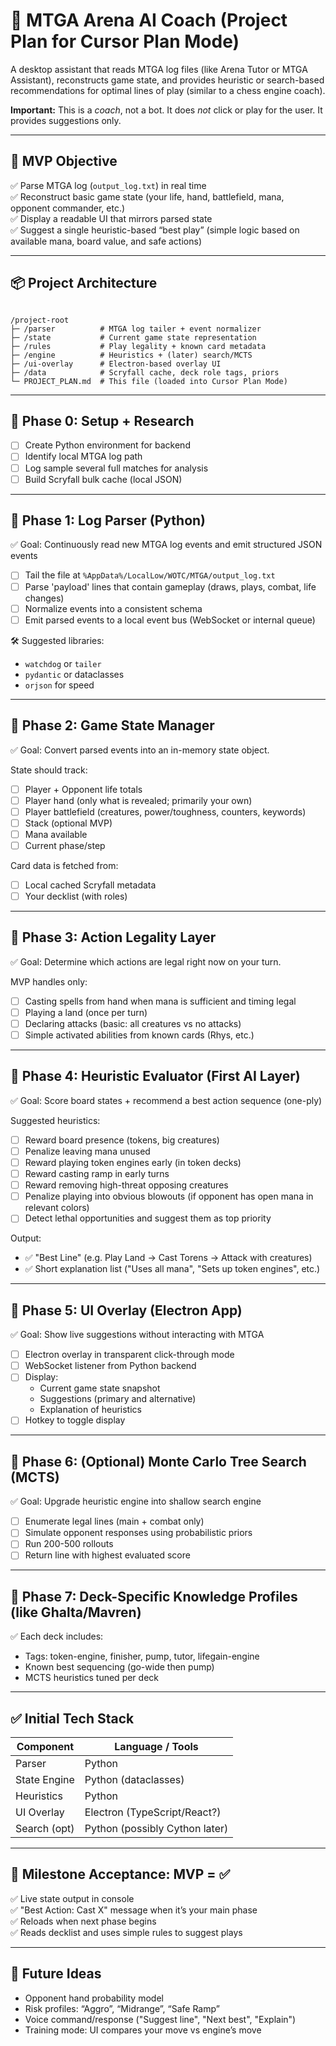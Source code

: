 # 🧠 MTGA Arena AI Coach (Project Plan for Cursor Plan Mode)

A desktop assistant that reads MTGA log files (like Arena Tutor or MTGA Assistant), reconstructs game state, and provides heuristic or search-based recommendations for optimal lines of play (similar to a chess engine coach).

**Important:** This is a *coach*, not a bot. It does *not* click or play for the user. It provides suggestions only.

---

## 🎯 MVP Objective

✅ Parse MTGA log (`output_log.txt`) in real time  
✅ Reconstruct basic game state (your life, hand, battlefield, mana, opponent commander, etc.)  
✅ Display a readable UI that mirrors parsed state  
✅ Suggest a single heuristic-based “best play” (simple logic based on available mana, board value, and safe actions)

---

## 📦 Project Architecture

```

/project-root
├─ /parser          # MTGA log tailer + event normalizer
├─ /state           # Current game state representation
├─ /rules           # Play legality + known card metadata
├─ /engine          # Heuristics + (later) search/MCTS
├─ /ui-overlay      # Electron-based overlay UI
├─ /data            # Scryfall cache, deck role tags, priors
└─ PROJECT_PLAN.md  # This file (loaded into Cursor Plan Mode)

```

---

## 📍 Phase 0: Setup + Research

- [ ] Create Python environment for backend
- [ ] Identify local MTGA log path
- [ ] Log sample several full matches for analysis
- [ ] Build Scryfall bulk cache (local JSON)

---

## 📍 Phase 1: Log Parser (Python)

✅ Goal: Continuously read new MTGA log events and emit structured JSON events

- [ ] Tail the file at `%AppData%/LocalLow/WOTC/MTGA/output_log.txt`
- [ ] Parse 'payload' lines that contain gameplay (draws, plays, combat, life changes)
- [ ] Normalize events into a consistent schema
- [ ] Emit parsed events to a local event bus (WebSocket or internal queue)

🛠 Suggested libraries:
- `watchdog` or `tailer`
- `pydantic` or dataclasses
- `orjson` for speed

---

## 📍 Phase 2: Game State Manager

✅ Goal: Convert parsed events into an in-memory state object.

State should track:
- [ ] Player + Opponent life totals
- [ ] Player hand (only what is revealed; primarily your own)
- [ ] Player battlefield (creatures, power/toughness, counters, keywords)
- [ ] Stack (optional MVP)
- [ ] Mana available
- [ ] Current phase/step

Card data is fetched from:
- [ ] Local cached Scryfall metadata
- [ ] Your decklist (with roles)

---

## 📍 Phase 3: Action Legality Layer

✅ Goal: Determine which actions are legal right now on your turn.

MVP handles only:
- [ ] Casting spells from hand when mana is sufficient and timing legal
- [ ] Playing a land (once per turn)
- [ ] Declaring attacks (basic: all creatures vs no attacks)
- [ ] Simple activated abilities from known cards (Rhys, etc.)

---

## 📍 Phase 4: Heuristic Evaluator (First AI Layer)

✅ Goal: Score board states + recommend a best action sequence (one-ply)

Suggested heuristics:
- [ ] Reward board presence (tokens, big creatures)
- [ ] Penalize leaving mana unused
- [ ] Reward playing token engines early (in token decks)
- [ ] Reward casting ramp in early turns
- [ ] Reward removing high-threat opposing creatures
- [ ] Penalize playing into obvious blowouts (if opponent has open mana in relevant colors)
- [ ] Detect lethal opportunities and suggest them as top priority

Output:
- ✅ "Best Line" (e.g. Play Land → Cast Torens → Attack with creatures)
- ✅ Short explanation list ("Uses all mana", "Sets up token engines", etc.)

---

## 📍 Phase 5: UI Overlay (Electron App)

✅ Goal: Show live suggestions without interacting with MTGA

- [ ] Electron overlay in transparent click-through mode
- [ ] WebSocket listener from Python backend
- [ ] Display:
  - Current game state snapshot
  - Suggestions (primary and alternative)
  - Explanation of heuristics
- [ ] Hotkey to toggle display

---

## 📍 Phase 6: (Optional) Monte Carlo Tree Search (MCTS)

✅ Goal: Upgrade heuristic engine into shallow search engine

- [ ] Enumerate legal lines (main + combat only)
- [ ] Simulate opponent responses using probabilistic priors
- [ ] Run 200-500 rollouts
- [ ] Return line with highest evaluated score

---

## 📍 Phase 7: Deck-Specific Knowledge Profiles (like Ghalta/Mavren)

✅ Each deck includes:
- Tags: token-engine, finisher, pump, tutor, lifegain-engine
- Known best sequencing (go-wide then pump)
- MCTS heuristics tuned per deck

---

## ✅ Initial Tech Stack

| Component     | Language / Tools            |
|--------------|-----------------------------|
| Parser       | Python                      |
| State Engine | Python (dataclasses)         |
| Heuristics   | Python                       |
| UI Overlay   | Electron (TypeScript/React?) |
| Search (opt) | Python (possibly Cython later) |

---

## 🚦 Milestone Acceptance: MVP = ✅

✅ Live state output in console  
✅ "Best Action: Cast X" message when it’s your main phase  
✅ Reloads when next phase begins  
✅ Reads decklist and uses simple rules to suggest plays

---

## 📌 Future Ideas

- Opponent hand probability model
- Risk profiles: “Aggro”, “Midrange”, “Safe Ramp”
- Voice command/response ("Suggest line", "Next best", "Explain")
- Training mode: UI compares your move vs engine’s move